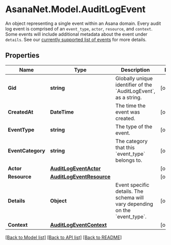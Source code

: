 # AsanaNet.Model.AuditLogEvent
An object representing a single event within an Asana domain.  Every audit log event is comprised of an `event_type`, `actor`, `resource`, and `context`. Some events will include additional metadata about the event under `details`. See our [currently supported list of events](/docs/audit-log-events#supported-audit-log-events) for more details.

## Properties

Name | Type | Description | Notes
------------ | ------------- | ------------- | -------------
**Gid** | **string** | Globally unique identifier of the &#x60;AuditLogEvent&#x60;, as a string. | [optional] 
**CreatedAt** | **DateTime** | The time the event was created. | [optional] 
**EventType** | **string** | The type of the event. | [optional] 
**EventCategory** | **string** | The category that this &#x60;event_type&#x60; belongs to. | [optional] 
**Actor** | [**AuditLogEventActor**](AuditLogEventActor.md) |  | [optional] 
**Resource** | [**AuditLogEventResource**](AuditLogEventResource.md) |  | [optional] 
**Details** | **Object** | Event specific details. The schema will vary depending on the &#x60;event_type&#x60;. | [optional] 
**Context** | [**AuditLogEventContext**](AuditLogEventContext.md) |  | [optional] 

[[Back to Model list]](../README.md#documentation-for-models) [[Back to API list]](../README.md#documentation-for-api-endpoints) [[Back to README]](../README.md)

